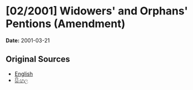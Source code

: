 # [02/2001] Widowers'  and Orphans'  Pentions (Amendment)

**Date:** 2001-03-21

## Original Sources

- [English](https://documents.gov.lk/view/acts/2001/3/02-2001_E.pdf)
- [සිංහල](https://documents.gov.lk/view/acts/2001/3/02-2001_S.pdf)
